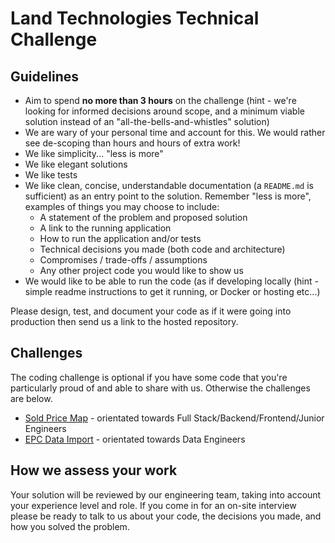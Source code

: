 # Land Technologies Technical Challenge

## Guidelines

- Aim to spend **no more than 3 hours** on the challenge (hint - we're looking for informed decisions around scope, and a minimum viable solution instead of an "all-the-bells-and-whistles" solution)
- We are wary of your personal time and account for this. We would rather see de-scoping than hours and hours of extra work!
- We like simplicity... "less is more"
- We like elegant solutions
- We like tests
- We like clean, concise, understandable documentation (a `README.md` is sufficient) as an entry point to the solution. Remember "less is more", examples of things you may choose to include:
  - A statement of the problem and proposed solution
  - A link to the running application
  - How to run the application and/or tests
  - Technical decisions you made (both code and architecture)
  - Compromises / trade-offs / assumptions
  - Any other project code you would like to show us
- We would like to be able to run the code (as if developing locally (hint - simple readme instructions to get it running, or Docker or hosting etc...)

Please design, test, and document your code as if it were going into production then send us a link to the hosted repository.

## Challenges

The coding challenge is optional if you have some code that you're particularly proud of and able to share with us. Otherwise the challenges are below.

- [Sold Price Map](sold-price-map.md) - orientated towards Full Stack/Backend/Frontend/Junior Engineers
- [EPC Data Import](epc-data-import.md) - orientated towards Data Engineers

## How we assess your work

Your solution will be reviewed by our engineering team, taking into account your experience level and role. If you come in for an on-site interview please be ready to talk to us about your code, the decisions you made, and how you solved the problem.

